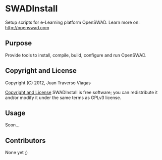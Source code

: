 # SWADInstall

Setup scripts for e-Learning platform OpenSWAD. Learn more on: http://openswad.com

## Purpose
Provide tools to install, compile, build, configure and run OpenSWAD.

## Copyright and License
Copyright (C) 2012, Juan Traverso Viagas

[Copyright and License](http://www.gnu.org/graphics/gplv3-88x31.png) SWADInstall is free software; you can redistribute it and/or modify
it under the same terms as GPLv3 license.

## Usage

Soon...

## Contributors

None yet ;)

